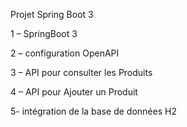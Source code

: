 Projet Spring Boot 3

1 – SpringBoot 3

2 – configuration OpenAPI

3 – API pour consulter les Produits

4 – API pour Ajouter un Produit   

5- intégration de la base de données H2

